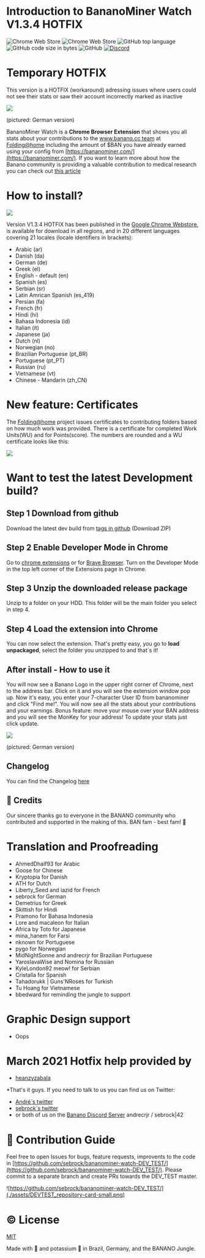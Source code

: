 # Introduction to BananoMiner Watch V1.3.4 HOTFIX
![Chrome Web Store](https://img.shields.io/chrome-web-store/users/pdnkikfbjfhikkpopfoaihhfbhaplpfc?label=chrome%20web%20store-users&style=plastic)
![Chrome Web Store](https://img.shields.io/chrome-web-store/rating/pdnkikfbjfhikkpopfoaihhfbhaplpfc?label=chrome%20web%20store-rating&style=plastic)
![GitHub top language](https://img.shields.io/github/languages/top/sebrock/bananominer-watch-DEV_TEST?style=plastic)
![GitHub code size in bytes](https://img.shields.io/github/languages/code-size/sebrock/bananominer-watch-DEV_TEST?style=plastic)
![GitHub](https://img.shields.io/github/license/sebrock/bananominer-watch-DEV_TEST?style=plastic)
[![Discord](https://img.shields.io/badge/discord-join%20chat-orange.svg)](https://chat.banano.cc/)

# Temporary HOTFIX
This version is a HOTFIX (workaround) adressing issues where users could not see their stats or saw their account incorrectly marked as inactive

![](./assets/BananoMiner-Watch_screen1_1.3.4.png)

(pictured: German version)


BananoMiner Watch is a **Chrome Browser Extension** that shows you all stats about your contributions to the [www.banano.cc team](https://stats.foldingathome.org/team/234980) at [Folding@home](https://foldingathome.org/) including the amount of $BAN you have already earned using your config from [https://bananominer.com/](https://bananominer.com/).
If you want to learn more about how the Banano community is providing a valuable contribution to medical research you can check out [this article](https://www.publish0x.com/banano/heres-how-you-can-help-fight-coronavirus-and-youll-even-get-xmvdpq?a=QJ0dNjvdLO)



# How to install?

![](./assets/BananoMiner-Watch_store_1.3.4.png)

Version V1.3.4 HOTFIX has been published in the [Google Chrome  Webstore](https://chrome.google.com/webstore/detail/pdnkikfbjfhikkpopfoaihhfbhaplpfc?authuser=0&hl=en), is available for download in all regions, and in 20 different languages covering 21 locales (locale identifiers in brackets):
  -  Arabic (ar)
  -  Danish (da)
  -  German (de)
  -  Greek (el)
  -  English - default (en)
  -  Spanish (es)
  -  Serbian (sr)
  -  Latin Amrican Spanish (es_419)
  -  Persian (fa)
  -  French (fr)
  -  Hindi (hi)
  -  Bahasa Indonesia (id)
  -  Italian (it)
  -  Japanese (ja)
  -  Dutch (nl)
  -  Norwegian (no)
  -  Brazilian Portuguese (pt_BR)
  -  Portuguese (pt_PT)
  -  Russian (ru)
  -  Vietnamese (vt)
  -  Chinese - Mandarin (zh_CN)
  
# New feature: Certificates
The [Folding@home](https://foldingathome.org/) project issues certificates to contributing folders based on how much work was provided.
There is a certificate for completed Work Units(WU) and for Points(score).
The numbers are rounded and a WU certificate looks like this:

![](./assets/FoldingAtHome-wus-certificate-83904266.jpg)

# Want to test the latest Development build?

## Step 1 Download from github
 Download the latest dev build from [tags in github](https://github.com/sebrock/bananominer-watch-DEV_TEST/releases) (Download ZIP)

## Step 2 Enable Developer Mode in Chrome
Go to [chrome extensions](chrome://extensions) or for [Brave Browser](brave://extensions).
Turn on the Developer Mode in the top left corner of the Extensions page in Chrome. 

## Step 3 Unzip the downloaded release package 
Unzip to a folder on your HDD. This folder will be the main folder you select in step 4.

## Step 4 Load the extension into Chrome
You can now select the extension. That's pretty easy, you go to **load unpackaged**,  select the folder you unzipped to and that´s it!

## After install - How to use it
You will now see a Banano Logo in the upper right corner of Chrome, next to the address bar.
Click on it and you will see the extension window pop up.
Now it's easy, you enter your 7-character User ID from bananominer and click "Find me!".
You will now see all the stats about your contributions and your earnings.
Bonus feature: move your mouse over your BAN address and you will see the MonKey for your address!
To update your stats just click update.

![](./assets/BananoMiner-Watch_result_1.3.4.png)

(pictured: German version)

## Changelog

You can find the Changelog [here](./changelog.md)

## :raising_hand: Credits
Our sincere thanks go to everyone in the BANANO community who contributed and supported in the making of this. BAN fam - best fam! 💛

# Translation and Proofreading

- AhmedDhaif93 for Arabic
- Goose for Chinese
- Kryptopia for Danish
- ATH for Dutch
- Liberty_Seed and iazid for French
- sebrock for German
- Demetrius for Greek
- Skittish for Hindi
- Pramono for Bahasa Indonesia
- Lore and macaleon for Italian
- Africa by Toto for Japanese
- mina_hanem for Farsi
- nknown for Portuguese
- pygo for Norwegian
- MidNightSonne and andrecrjr for Brazilian Portuguese
- YaroslavaWise and Nomina for Russian
- KyleLondon92 meow! for Serbian
- Cristalla for Spanish
- Tahadorukk | Guns'NRoses for Turkish
- Tu Hoang for Vietnamese
- bbedward for reminding the jungle to support

# Graphic Design support
 - Oops

# March 2021 Hotfix help provided by
 - [heanzyzabala](https://github.com/heanzyzabala)

*That's it guys. If you need to talk to us you can find us on Twitter:
- [André´s twitter](https://twitter.com/andrecrjr)
- [sebrock´s twitter](https://twitter.com/sebrock)
- or both of us on the [Banano Discord Server](https://chat.banano.cc/)
andrecrjr / sebrock|42 

# :muscle: Contribution Guide
Feel free to open Issues for bugs, feature requests, improvents to the code in [https://github.com/sebrock/bananominer-watch-DEV_TEST/](https://github.com/sebrock/bananominer-watch-DEV_TEST/).
Please commit to a separate branch and create PRs towards the DEV_TEST master.

![https://github.com/sebrock/bananominer-watch-DEV_TEST/](./assets/DEVTEST_repository-card-small.png)

# :copyright: License

[MIT](http://opensource.org/licenses/MIT)

Made with 🧡 and potassium 🍌 in Brazil, Germany, and the BANANO Jungle.

